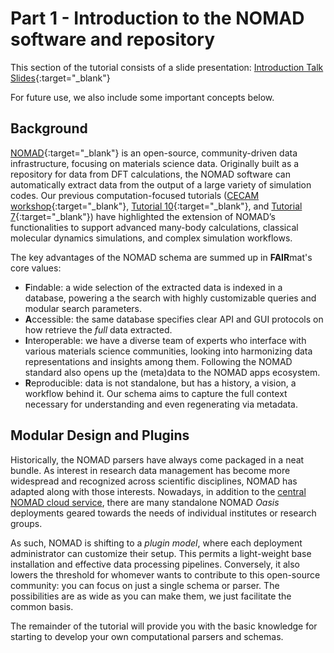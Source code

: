 # Part 1 - Introduction to the NOMAD software and repository

This section of the tutorial consists of a slide presentation: [Introduction Talk Slides](https://box.hu-berlin.de/f/285129802164464eb62f/){:target="_blank"}

For future use, we also include some important concepts below.

## Background

[NOMAD](nomad-lab.edu){:target="_blank"} is an open-source, community-driven data infrastructure, focusing on materials science data. Originally built as a repository for data from DFT calculations, the NOMAD software can automatically extract data from the output of a large variety of simulation codes. Our previous computation-focused tutorials ([CECAM workshop](https://fairmat-nfdi.github.io/AreaC-Tutorial-CECAM-2023/){:target="_blank"}, [Tutorial 10](https://fairmat-nfdi.github.io/AreaC-Tutorial10_2023/){:target="_blank"}, and [Tutorial 7](https://www.fairmat-nfdi.eu/events/fairmat-tutorial-7/tutorial-7-materials){:target="_blank"}) have highlighted the extension of NOMAD’s functionalities to support advanced many-body calculations, classical molecular dynamics simulations, and complex simulation workflows.

The key advantages of the NOMAD schema are summed up in **FAIR**mat's core values:

- **F**indable: a wide selection of the extracted data is indexed in a database, powering a the search with highly customizable queries and modular search parameters.
- **A**ccessible: the same database specifies clear API and GUI protocols on how retrieve the _full_ data extracted.
- **I**nteroperable: we have a diverse team of experts who interface with various materials science communities, looking into harmonizing data representations and insights among them. Following the NOMAD standard also opens up the (meta)data to the NOMAD apps ecosystem. <!-- Repeated in Parsers intro -->
- **R**eproducible: data is not standalone, but has a history, a vision, a workflow behind it. Our schema aims to capture the full context necessary for understanding and even regenerating via metadata.

## Modular Design and Plugins

Historically, the NOMAD parsers have always come packaged in a neat bundle.
As interest in research data management has become more widespread and recognized across scientific disciplines, NOMAD has adapted along with those interests.
Nowadays, in addition to the [central NOMAD cloud service](https://nomad-lab.eu/nomad-lab/), there are many standalone NOMAD *Oasis* deployments geared towards the needs of individual institutes or research groups.

As such, NOMAD is shifting to a _plugin model_, where each deployment administrator can customize their setup.
This permits a light-weight base installation and effective data processing pipelines.
Conversely, it also lowers the threshold for whomever wants to contribute to this open-source community: you can focus on just a single schema or parser.
The possibilities are as wide as you can make them, we just facilitate the common basis.

The remainder of the tutorial will provide you with the basic knowledge for starting to develop your own computational parsers and schemas.